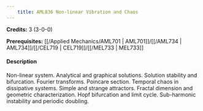 ```yaml
---
    title: AML836 Non-linear Vibration and Chaos
---
```

**Credits:** 3 (3-0-0)



**Prerequisites:** [[/Applied Mechanics/AML701 | AML701]]/[[/AML734 | AML734]]/[[/CEL719 | CEL719]]/[[/MEL733 | MEL733]]

#### Description 
Non-linear system. Analytical and graphical solutions. Solution stability and bifurcation. Fourier transforms. Poincare section. Temporal chaos in dissipative systems. Simple and strange attractors. Fractal dimension and geometric characterization. Hopf bifurcation and limit cycle. Sub-harmonic instability and periodic doubling.